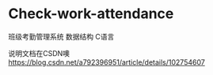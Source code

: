 # Check-work-attendance
班级考勤管理系统 数据结构 C语言

说明文档在CSDN噢
https://blog.csdn.net/a792396951/article/details/102754607
